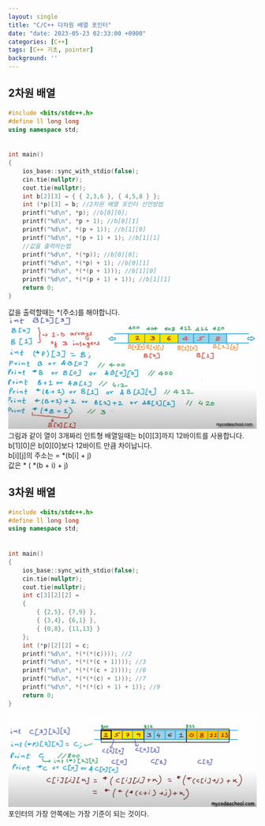 ```yaml
---
layout: single
title: "C/C++ 다차원 배열 포인터"
date: "date: 2023-05-23 02:33:00 +0900"
categories: [C++]
tags: [C++ 기초, pointer]
background: ''
---
```

## 2차원 배열
```c++
#include <bits/stdc++.h> 
#define ll long long
using namespace std;


int main()
{
    ios_base::sync_with_stdio(false);
    cin.tie(nullptr);
    cout.tie(nullptr);
    int b[2][3] = { { 2,3,6 }, { 4,5,8 } };
    int (*p)[3] = b; //2차원 배열 포인터 선언방법
    printf("%d\n", *p); //b[0][0];
    printf("%d\n", *p + 1); //b[0][1]
    printf("%d\n", *(p + 1)); //b[1][0]
    printf("%d\n", *(p + 1) + 1); //b[1][1]
    //값을 출력하는법
    printf("%d\n", *(*p)); //b[0][0];
    printf("%d\n", *(*p) + 1); //b[0][1]
    printf("%d\n", *(*(p + 1))); //b[1][0]
    printf("%d\n", *(*(p + 1) + 1)); //b[1][1]
    return 0;
}
```
값을 출력할때는 *(주소)를 해야합니다.  
![shot2](/assets/images/po2d.PNG)  
그림과 같이 열이 3개짜리 인트형 배열일때는 b[0][3]까지 12바이트를 사용합니다.  
b[1][0]은 b[0][0]보다 12바이트 만큼 차이납니다.  
b[i][j]의 주소는 = *(b[i] + j)   
값은 * ( *(b + i) + j)
## 3차원 배열
```c++
#include <bits/stdc++.h> 
#define ll long long
using namespace std;


int main()
{
    ios_base::sync_with_stdio(false);
    cin.tie(nullptr);
    cout.tie(nullptr);
    int c[3][2][2] = 
    {
        { {2,5}, {7,9} },
        { {3,4}, {6,1} },
        { {0,8}, {11,13} }
    };
    int (*p)[2][2] = c;
    printf("%d\n", *(*(*(c)))); //2
    printf("%d\n", *(*(*(c + 1)))); //3
    printf("%d\n", *(*(*(c + 2)))); //0
    printf("%d\n", *(*(*(c) + 1))); //7
    printf("%d\n", *(*(*(c) + 1) + 1)); //9
    return 0;
}
```
![shot3](/assets/images/po3d.PNG)  
포인터의 가장 안쪽에는 가장 기준이 되는 것이다.


